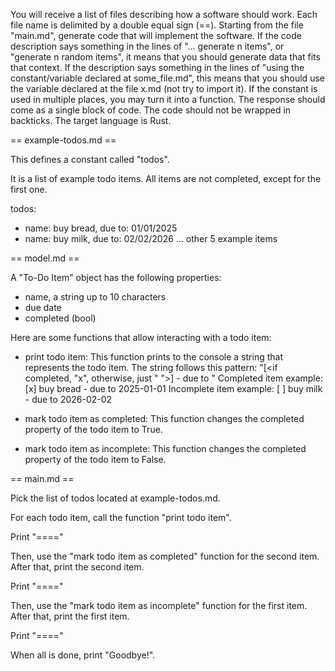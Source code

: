 
You will receive a list of files describing how a software should work.
Each file name is delimited by a double equal sign (==).
Starting from the file "main.md", generate code that will implement the software.
If the code description says something in the lines of "... generate n items", or "generate n random items",
 it means that you should generate data that fits that context.
If the description says something in the lines of "using the constant/variable declared at some_file.md",
this means that you should use the variable declared at the file x.md (not try to import it).
If the constant is used in multiple places, you may turn it into a function.
The response should come as a single block of code.
The code should not be wrapped in backticks.
The target language is Rust.


== example-todos.md ==

This defines a constant called "todos".

It is a list of example todo items.
All items are not completed, except for the first one.

todos:
 - name: buy bread, due to: 01/01/2025
 - name: buy milk, due to: 02/02/2026
 ... other 5 example items

== model.md ==

A "To-Do Item" object has the following properties:

- name, a string up to 10 characters
- due date
- completed (bool)

Here are some functions that allow interacting with a todo item:

- print todo item:
  This function prints to the console a string that represents the todo item.
  The string follows this pattern:
  "[<if completed, "x", otherwise, just " ">] <name> - due to <due date>"
  Completed item example: [x] buy bread - due to 2025-01-01
  Incomplete item example: [ ] buy milk - due to 2026-02-02

- mark todo item as completed:
  This function changes the completed property of the todo item to True.

- mark todo item as incomplete:
  This function changes the completed property of the todo item to False.


== main.md ==

Pick the list of todos located at example-todos.md.

For each todo item, call the function "print todo item".

Print "===="

Then, use the "mark todo item as completed" function for the second item.
After that, print the second item.

Print "===="

Then, use the "mark todo item as incomplete" function for the first item.
After that, print the first item.

Print "===="

When all is done, print "Goodbye!".

